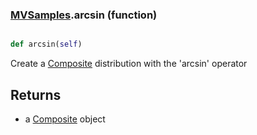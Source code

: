 ### [MVSamples](MVSamples.md).arcsin (function)


```py

def arcsin(self)

```



Create a [Composite](Composite.md) distribution with the 'arcsin' operator

Returns
-----------
* a [Composite](Composite.md) object

